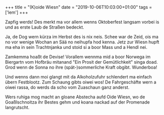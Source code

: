 +++
title = "(K)oide Wiesn"
date = "2019-10-06T10:03:00+01:00"
tags = ['lem']
+++

Zapfig werds! Des merkt ma vor allem wenns Oktoberfest langsam vorbei is und as erste Laub de Straßen bedeckt.

<!--more-->

Ja, de Dog wern kürza im Herbst des is nix neis. Schee war de Zeid, ois ma no vor wenige Wochan an Sää no neihupfa hod kenna. Jetz zur Wiesn hupft ma eha in sein Trachtnjanka und stoid si a boor Mass und a Hendl nei.

Zamkemma hoaßt de Devise! Vorallem wennma mid a boor Norwega im Biergartn vom Hofbräu mitanand "Ein Prosit der Gemütlichkeit" singa doad. Grod wenn de Sonna no ihre (spät-)sommerliche Kraft obgibt. Wunderboa!

Und wenns dann moi glangt mit da Alkoholzufuhr schlendert ma einfach übern Festblootz. Zum Schaung gibts oiwei wos! De Fahrgeschäfte wern a oiwei rassa, do werds da scho vom Zuaschaun ganz anderst.

Wers ruhiga mog macht an gloane Abstecha aufd Oide Wiesn, wo de Goaßlschnoitza ihr Bestes gehm und koana nackad auf der Promenade langrutscht.
